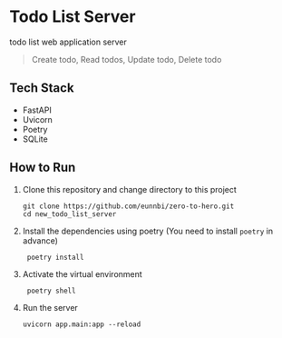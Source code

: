 # Todo List Server

todo list web application server

> Create todo, Read todos, Update todo, Delete todo

## Tech Stack
- FastAPI
- Uvicorn
- Poetry
- SQLite

## How to Run

1. Clone this repository and change directory to this project
    ```shell
    git clone https://github.com/eunnbi/zero-to-hero.git
    cd new_todo_list_server
    ```
2. Install the dependencies using poetry (You need to install `poetry` in advance)
   ```shell
    poetry install
    ```
3. Activate the virtual environment
   ```shell
    poetry shell
    ```
4. Run the server
    ```shell
    uvicorn app.main:app --reload
    ```
